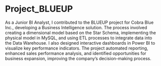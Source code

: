 # Project_BLUEUP
 As a Junior BI Analyst, I contributed to the BLUEUP project for Cobra Blue Inc., developing a Business Intelligence solution. The process involved creating a dimensional model based on the Star Schema, implementing the physical model in MySQL, and using ETL processes to integrate data into the Data Warehouse. I also designed interactive dashboards in Power BI to visualize key performance indicators. The project automated reporting, enhanced sales performance analysis, and identified opportunities for business expansion, improving the company’s decision-making process.

